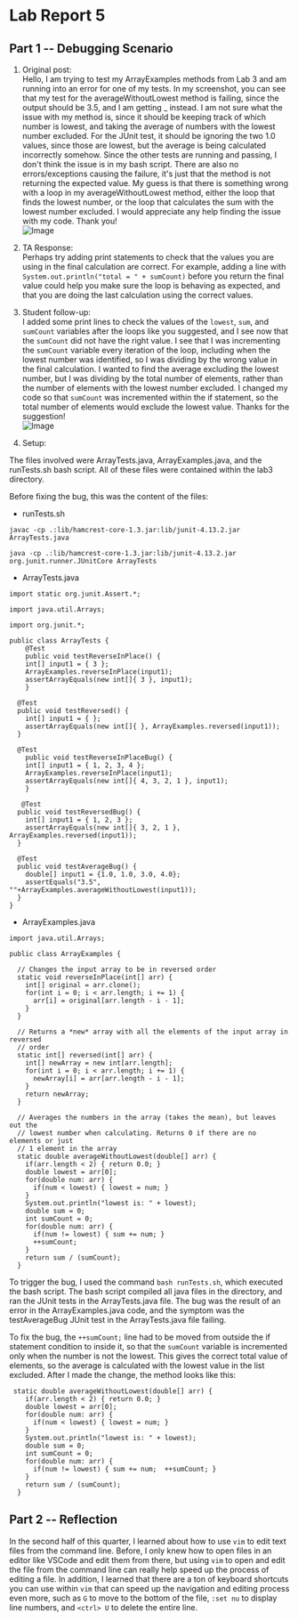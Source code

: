 # Lab Report 5  
## Part 1 -- Debugging Scenario  
1. Original post:  
Hello, I am trying to test my ArrayExamples methods from Lab 3 and am running into an error for one of my tests. In my screenshot, you can see that my test for the averageWithoutLowest method is failing, since the output should be 3.5, and I am getting _ instead. I am not sure what the issue with my method is, since it should be keeping track of which number is lowest, and taking the average of numbers with the lowest number excluded. For the JUnit test, it should be ignoring the two 1.0 values, since those are lowest, but the average is being calculated incorrectly somehow. Since the other tests are running and passing, I don't think the issue is in my bash script. There are also no errors/exceptions causing the failure, it's just that the method is not returning the expected value. My guess is that there is something wrong with a loop in my averageWithoutLowest method, either the loop that finds the lowest number, or the loop that calculates the sum with the lowest number excluded. I would appreciate any help finding the issue with my code. Thank you!  
![Image](symptom.png)  

3. TA Response:  
Perhaps try adding print statements to check that the values you are using in the final calculation are correct. For example, adding a line with `System.out.println("total = " + sumCount)` before you return the final value could help you make sure the loop is behaving as expected, and that you are doing the last calculation using the correct values.

4. Student follow-up:  
I added some print lines to check the values of the `lowest`, `sum`, and `sumCount` variables after the loops like you suggested, and I see now that the `sumCount` did not have the right value. I see that I was incrementing the `sumCount` variable every iteration of the loop, including when the lowest number was identified, so I was dividing by the wrong value in the final calculation. I wanted to find the average excluding the lowest number, but I was dividing by the total number of elements, rather than the number of elements with the lowest number excluded. I changed my code so that `sumCount` was incremented within the if statement, so the total number of elements would exclude the lowest value. Thanks for the suggestion!  
![Image](followup.png)  

5. Setup:

The files involved were ArrayTests.java, ArrayExamples.java, and the runTests.sh bash script. All of these files were contained within the lab3 directory.

Before fixing the bug, this was the content of the files:  
- runTests.sh

```
javac -cp .:lib/hamcrest-core-1.3.jar:lib/junit-4.13.2.jar ArrayTests.java

java -cp .:lib/hamcrest-core-1.3.jar:lib/junit-4.13.2.jar org.junit.runner.JUnitCore ArrayTests
```  

 
- ArrayTests.java

```
import static org.junit.Assert.*;

import java.util.Arrays;

import org.junit.*;

public class ArrayTests {
	@Test 
	public void testReverseInPlace() {
    int[] input1 = { 3 };
    ArrayExamples.reverseInPlace(input1);
    assertArrayEquals(new int[]{ 3 }, input1);
	}

  @Test
  public void testReversed() {
    int[] input1 = { };
    assertArrayEquals(new int[]{ }, ArrayExamples.reversed(input1));
  }
  
  @Test 
	public void testReverseInPlaceBug() {
    int[] input1 = { 1, 2, 3, 4 };
    ArrayExamples.reverseInPlace(input1);
    assertArrayEquals(new int[]{ 4, 3, 2, 1 }, input1);
	}

   @Test
  public void testReversedBug() {
    int[] input1 = { 1, 2, 3 };
    assertArrayEquals(new int[]{ 3, 2, 1 }, ArrayExamples.reversed(input1));
  }

  @Test 
  public void testAverageBug() {
    double[] input1 = {1.0, 1.0, 3.0, 4.0};
    assertEquals("3.5", ""+ArrayExamples.averageWithoutLowest(input1));
  }
}
```  


- ArrayExamples.java
  
```
import java.util.Arrays;

public class ArrayExamples {

  // Changes the input array to be in reversed order
  static void reverseInPlace(int[] arr) {
    int[] original = arr.clone();
    for(int i = 0; i < arr.length; i += 1) {
      arr[i] = original[arr.length - i - 1];
    }
  }

  // Returns a *new* array with all the elements of the input array in reversed
  // order
  static int[] reversed(int[] arr) {
    int[] newArray = new int[arr.length];
    for(int i = 0; i < arr.length; i += 1) {
      newArray[i] = arr[arr.length - i - 1];
    }
    return newArray;
  }

  // Averages the numbers in the array (takes the mean), but leaves out the
  // lowest number when calculating. Returns 0 if there are no elements or just
  // 1 element in the array
  static double averageWithoutLowest(double[] arr) {
    if(arr.length < 2) { return 0.0; }
    double lowest = arr[0];
    for(double num: arr) {
      if(num < lowest) { lowest = num; }
    }
    System.out.println("lowest is: " + lowest);
    double sum = 0;
    int sumCount = 0;
    for(double num: arr) {
      if(num != lowest) { sum += num; }
      ++sumCount;
    }
    return sum / (sumCount);
  }
```  

To trigger the bug, I used the command `bash runTests.sh`, which executed the bash script. The bash script compiled all java files in the directory, and ran the JUnit tests in the ArrayTests.java file. The bug was the result of an error in the ArrayExamples.java code, and the symptom was the testAverageBug JUnit test in the ArrayTests.java file failing.  

To fix the bug, the `++sumCount;` line had to be moved from outside the if statement condition to inside it, so that the `sumCount` variable is incremented only when the number is not the lowest. This gives the correct total value of elements, so the average is  calculated with the lowest value in the list excluded. After I made the change, the method looks like this:  

```
 static double averageWithoutLowest(double[] arr) {
    if(arr.length < 2) { return 0.0; }
    double lowest = arr[0];
    for(double num: arr) {
      if(num < lowest) { lowest = num; }
    }
    System.out.println("lowest is: " + lowest);
    double sum = 0;
    int sumCount = 0;
    for(double num: arr) {
      if(num != lowest) { sum += num;  ++sumCount; }
    }
    return sum / (sumCount);
  }
```  


## Part 2 -- Reflection  
In the second half of this quarter, I learned about how to use `vim` to edit text files from the command line. Before, I only knew how to open files in an editor like VSCode and edit them from there, but using `vim` to open and edit the file from the command line can really help speed up the process of editing a file. In addition, I learned that there are a ton of keyboard shortcuts you can use within `vim` that can speed up the navigation and editing process even more, such as `G` to move to the bottom of the file, `:set nu` to display line numbers, and `<ctrl> U` to delete the entire line. 
